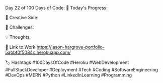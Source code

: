 Day 22 of 100 Days of Code:
🔧 Today's Progress:

🎨 Creative Side:

🔧 Challenges:

💡 Thoughts:

🔗 Link to Work
https://jason-hargrove-portfolio-5abbf0f5084c.herokuapp.com/

🏷️ Hashtags
#100DaysOfCode
#Heroku
#WebDevelopment
#FullStackDeveloper
#Deployment
#Tech
#Coding
#SoftwareEngineering
#DevOps
#MERN
#Python
#LinkedInLearning
#Programming
